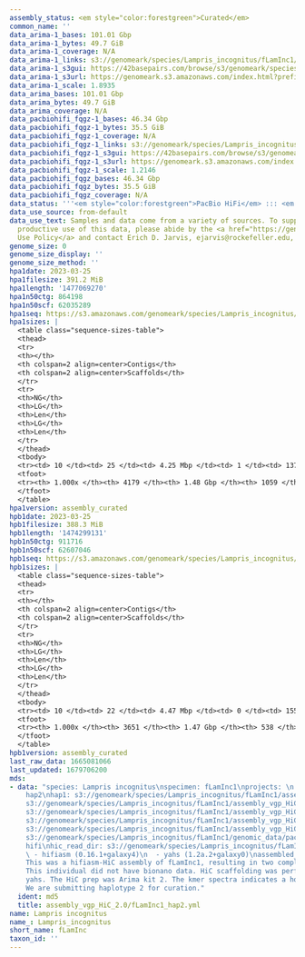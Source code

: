 ```yaml
---
assembly_status: <em style="color:forestgreen">Curated</em>
common_name: ''
data_arima-1_bases: 101.01 Gbp
data_arima-1_bytes: 49.7 GiB
data_arima-1_coverage: N/A
data_arima-1_links: s3://genomeark/species/Lampris_incognitus/fLamInc1/genomic_data/arima/<br>
data_arima-1_s3gui: https://42basepairs.com/browse/s3/genomeark/species/Lampris_incognitus/fLamInc1/genomic_data/arima/
data_arima-1_s3url: https://genomeark.s3.amazonaws.com/index.html?prefix=species/Lampris_incognitus/fLamInc1/genomic_data/arima/
data_arima-1_scale: 1.8935
data_arima_bases: 101.01 Gbp
data_arima_bytes: 49.7 GiB
data_arima_coverage: N/A
data_pacbiohifi_fqgz-1_bases: 46.34 Gbp
data_pacbiohifi_fqgz-1_bytes: 35.5 GiB
data_pacbiohifi_fqgz-1_coverage: N/A
data_pacbiohifi_fqgz-1_links: s3://genomeark/species/Lampris_incognitus/fLamInc1/genomic_data/pacbio_hifi/<br>
data_pacbiohifi_fqgz-1_s3gui: https://42basepairs.com/browse/s3/genomeark/species/Lampris_incognitus/fLamInc1/genomic_data/pacbio_hifi/
data_pacbiohifi_fqgz-1_s3url: https://genomeark.s3.amazonaws.com/index.html?prefix=species/Lampris_incognitus/fLamInc1/genomic_data/pacbio_hifi/
data_pacbiohifi_fqgz-1_scale: 1.2146
data_pacbiohifi_fqgz_bases: 46.34 Gbp
data_pacbiohifi_fqgz_bytes: 35.5 GiB
data_pacbiohifi_fqgz_coverage: N/A
data_status: '''<em style="color:forestgreen">PacBio HiFi</em> ::: <em style="color:forestgreen">Arima</em>'''
data_use_source: from-default
data_use_text: Samples and data come from a variety of sources. To support fair and
  productive use of this data, please abide by the <a href="https://genome10k.soe.ucsc.edu/data-use-policies/">Data
  Use Policy</a> and contact Erich D. Jarvis, ejarvis@rockefeller.edu, with any questions.
genome_size: 0
genome_size_display: ''
genome_size_method: ''
hpa1date: 2023-03-25
hpa1filesize: 391.2 MiB
hpa1length: '1477069270'
hpa1n50ctg: 864198
hpa1n50scf: 62035289
hpa1seq: https://s3.amazonaws.com/genomeark/species/Lampris_incognitus/fLamInc1/assembly_curated/fLamInc1.hap1.decon.20230325.fasta.gz
hpa1sizes: |
  <table class="sequence-sizes-table">
  <thead>
  <tr>
  <th></th>
  <th colspan=2 align=center>Contigs</th>
  <th colspan=2 align=center>Scaffolds</th>
  </tr>
  <tr>
  <th>NG</th>
  <th>LG</th>
  <th>Len</th>
  <th>LG</th>
  <th>Len</th>
  </tr>
  </thead>
  <tbody>
  <tr><td> 10 </td><td> 25 </td><td> 4.25 Mbp </td><td> 1 </td><td> 137.31 Mbp </td></tr><tr><td> 20 </td><td> 74 </td><td> 2.29 Mbp </td><td> 2 </td><td> 112.01 Mbp </td></tr><tr><td> 30 </td><td> 152 </td><td> 1.60 Mbp </td><td> 3 </td><td> 77.21 Mbp </td></tr><tr><td> 40 </td><td> 261 </td><td> 1.17 Mbp </td><td> 5 </td><td> 68.27 Mbp </td></tr><tr style="background-color:#cccccc;"><td> 50 </td><td> 409 </td><td style="background-color:#ff8888;"> 0.86 Mbp </td><td> 8 </td><td style="background-color:#88ff88;"> 62.04 Mbp </td></tr><tr><td> 60 </td><td> 604 </td><td> 0.65 Mbp </td><td> 10 </td><td> 58.11 Mbp </td></tr><tr><td> 70 </td><td> 868 </td><td> 483.98 Kbp </td><td> 13 </td><td> 46.14 Mbp </td></tr><tr><td> 80 </td><td> 1236 </td><td> 324.08 Kbp </td><td> 16 </td><td> 42.80 Mbp </td></tr><tr><td> 90 </td><td> 1860 </td><td> 169.05 Kbp </td><td> 20 </td><td> 26.98 Mbp </td></tr><tr><td> 100 </td><td> 4178 </td><td> 1.21 Kbp </td><td> 1058 </td><td> 10.54 Kbp </td></tr></tbody>
  <tfoot>
  <tr><th> 1.000x </th><th> 4179 </th><th> 1.48 Gbp </th><th> 1059 </th><th> 1.48 Gbp </th></tr>
  </tfoot>
  </table>
hpa1version: assembly_curated
hpb1date: 2023-03-25
hpb1filesize: 388.3 MiB
hpb1length: '1474299131'
hpb1n50ctg: 911716
hpb1n50scf: 62607046
hpb1seq: https://s3.amazonaws.com/genomeark/species/Lampris_incognitus/fLamInc1/assembly_curated/fLamInc1.hap2.cur.20230325.fasta.gz
hpb1sizes: |
  <table class="sequence-sizes-table">
  <thead>
  <tr>
  <th></th>
  <th colspan=2 align=center>Contigs</th>
  <th colspan=2 align=center>Scaffolds</th>
  </tr>
  <tr>
  <th>NG</th>
  <th>LG</th>
  <th>Len</th>
  <th>LG</th>
  <th>Len</th>
  </tr>
  </thead>
  <tbody>
  <tr><td> 10 </td><td> 22 </td><td> 4.47 Mbp </td><td> 0 </td><td> 155.00 Mbp </td></tr><tr><td> 20 </td><td> 66 </td><td> 2.66 Mbp </td><td> 1 </td><td> 152.47 Mbp </td></tr><tr><td> 30 </td><td> 136 </td><td> 1.70 Mbp </td><td> 3 </td><td> 75.57 Mbp </td></tr><tr><td> 40 </td><td> 238 </td><td> 1.22 Mbp </td><td> 5 </td><td> 69.76 Mbp </td></tr><tr style="background-color:#cccccc;"><td> 50 </td><td> 377 </td><td style="background-color:#ff8888;"> 0.91 Mbp </td><td> 7 </td><td style="background-color:#88ff88;"> 62.61 Mbp </td></tr><tr><td> 60 </td><td> 564 </td><td> 0.68 Mbp </td><td> 9 </td><td> 60.22 Mbp </td></tr><tr><td> 70 </td><td> 819 </td><td> 491.58 Kbp </td><td> 12 </td><td> 54.96 Mbp </td></tr><tr><td> 80 </td><td> 1177 </td><td> 335.25 Kbp </td><td> 15 </td><td> 48.45 Mbp </td></tr><tr><td> 90 </td><td> 1768 </td><td> 180.54 Kbp </td><td> 18 </td><td> 40.30 Mbp </td></tr><tr><td> 100 </td><td> 3650 </td><td> 1.03 Kbp </td><td> 537 </td><td> 12.34 Kbp </td></tr></tbody>
  <tfoot>
  <tr><th> 1.000x </th><th> 3651 </th><th> 1.47 Gbp </th><th> 538 </th><th> 1.47 Gbp </th></tr>
  </tfoot>
  </table>
hpb1version: assembly_curated
last_raw_data: 1665081066
last_updated: 1679706200
mds:
- data: "species: Lampris incognitus\nspecimen: fLamInc1\nprojects: \n  - vgp\nhaplotype_to_curate:
    hap2\nhap1: s3://genomeark/species/Lampris_incognitus/fLamInc1/assembly_vgp_HiC_2.0/fLamInc1.HiC.hap1.20230206.fasta.gz\nhap2:
    s3://genomeark/species/Lampris_incognitus/fLamInc1/assembly_vgp_HiC_2.0/fLamInc1.HiC.hap2.20230206.fasta.gz\npretext_hap1:
    s3://genomeark/species/Lampris_incognitus/fLamInc1/assembly_vgp_HiC_2.0/evaluation/hap1/pretext/fLamInc1_hap1__s2_heatmap.pretext\npretext_hap2:
    s3://genomeark/species/Lampris_incognitus/fLamInc1/assembly_vgp_HiC_2.0/evaluation/hap2/pretext/fLamInc1_hap2__s2_heatmap.pretext\nkmer_spectra_img:
    s3://genomeark/species/Lampris_incognitus/fLamInc1/assembly_vgp_HiC_2.0/evaluation/merqury/fLamInc1_png/\npacbio_read_dir:
    s3://genomeark/species/Lampris_incognitus/fLamInc1/genomic_data/pacbio_hifi/\npacbio_read_type:
    hifi\nhic_read_dir: s3://genomeark/species/Lampris_incognitus/fLamInc1/genomic_data/arima/\npipeline:\n
    \ - hifiasm (0.16.1+galaxy4)\n  - yahs (1.2a.2+galaxy0)\nassembled_by_group: Rockefeller\nnotes:
    This was a hifiasm-HiC assembly of fLamInc1, resulting in two complete haplotypes.
    This individual did not have bionano data. HiC scaffolding was performed with
    yahs. The HiC prep was Arima kit 2. The kmer spectra indicates a homogametic specimen.
    We are submitting haplotype 2 for curation."
  ident: md5
  title: assembly_vgp_HiC_2.0/fLamInc1_hap2.yml
name: Lampris incognitus
name_: Lampris_incognitus
short_name: fLamInc
taxon_id: ''
---
```

